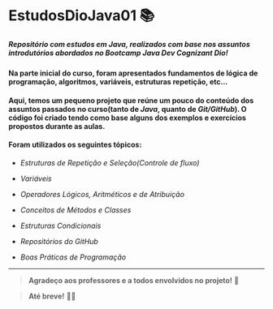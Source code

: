# EstudosDioJava01 :books:

##### Repositório com estudos em Java, realizados com base nos assuntos introdutórios abordados no Bootcamp Java Dev Cognizant Dio!

#### **Na parte inicial do curso, foram apresentados fundamentos de lógica de programação, algoritmos, variáveis, estruturas repetição, etc...**

#### **Aqui, temos um pequeno projeto que reúne um pouco do conteúdo dos assuntos passados no curso(tanto de _Java_, quanto de _Git/GitHub_).  O código foi criado tendo como base alguns dos exemplos e exercícios propostos durante as aulas.**

#### **Foram utilizados os seguintes tópicos:**

* _Estruturas de Repetição e Seleção(Controle de fluxo)_

* _Variáveis_

* _Operadores Lógicos, Aritméticos e de Atribuição_

* _Conceitos de Métodos e Classes_

* _Estruturas Condicionais_

* _Repositórios do GitHub_

* _Boas Práticas de Programação_

  

---

>  **Agradeço aos professores e a todos envolvidos no projeto!** :facepunch:

>  **Até breve!** :raising_hand_man:

